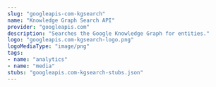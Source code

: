 ```yaml
---
slug: "googleapis-com-kgsearch"
name: "Knowledge Graph Search API"
provider: "googleapis.com"
description: "Searches the Google Knowledge Graph for entities."
logo: "googleapis.com-kgsearch-logo.png"
logoMediaType: "image/png"
tags:
- name: "analytics"
- name: "media"
stubs: "googleapis.com-kgsearch-stubs.json"
---
```

